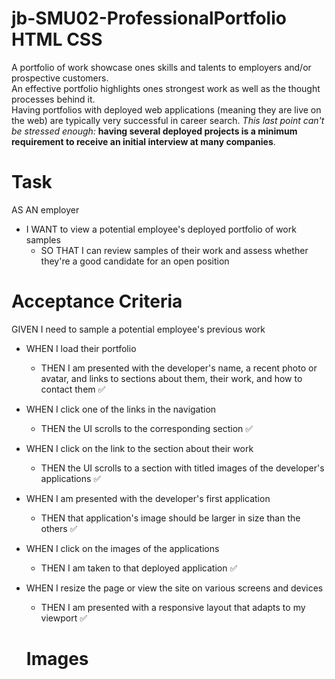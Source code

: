 # jb-SMU02-ProfessionalPortfolio HTML CSS

A portfolio of work showcase ones skills and talents to employers and/or prospective customers. <br>
An effective portfolio highlights ones strongest work as well as the thought processes behind it. <br>
Having portfolios with deployed web applications (meaning they are live on the web) are typically very successful in career search. _This last point can't be stressed enough:_ **having several deployed projects is a minimum requirement to receive an initial interview at many companies**.

# Task

AS AN employer
- I WANT to view a potential employee's deployed portfolio of work samples
  - SO THAT I can review samples of their work and assess whether they're a good candidate for an open position

# Acceptance Criteria

GIVEN I need to sample a potential employee's previous work <br>
- WHEN I load their portfolio
  - THEN I am presented with the developer's name, a recent photo or avatar, and links to sections about them, their work, and how to contact them ✅
- WHEN I click one of the links in the navigation
  - THEN the UI scrolls to the corresponding section  ✅
- WHEN I click on the link to the section about their work
  - THEN the UI scrolls to a section with titled images of the developer's applications  ✅
- WHEN I am presented with the developer's first application
  - THEN that application's image should be larger in size than the others  ✅
- WHEN I click on the images of the applications
  - THEN I am taken to that deployed application  ✅
- WHEN I resize the page or view the site on various screens and devices
  - THEN I am presented with a responsive layout that adapts to my viewport  ✅
  
  # Images
  
